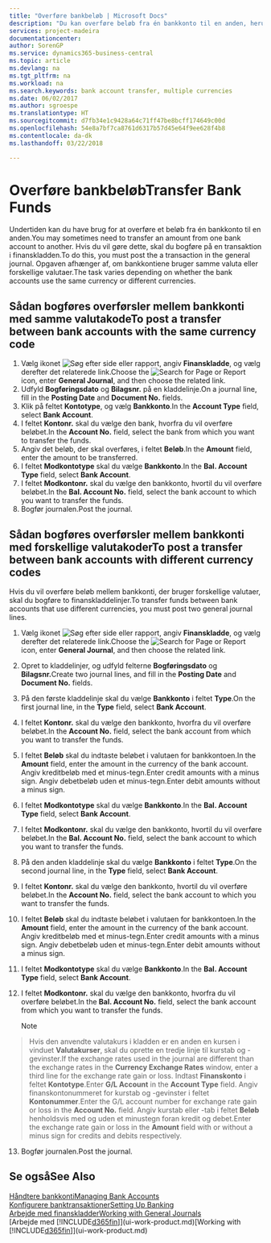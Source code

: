 ```yaml
---
title: "Overføre bankbeløb | Microsoft Docs"
description: "Du kan overføre beløb fra én bankkonto til en anden, herunder forskellige valutaer, ved at bogføre transaktionen i finanskladden."
services: project-madeira
documentationcenter: 
author: SorenGP
ms.service: dynamics365-business-central
ms.topic: article
ms.devlang: na
ms.tgt_pltfrm: na
ms.workload: na
ms.search.keywords: bank account transfer, multiple currencies
ms.date: 06/02/2017
ms.author: sgroespe
ms.translationtype: HT
ms.sourcegitcommit: d7fb34e1c9428a64c71ff47be8bcff174649c00d
ms.openlocfilehash: 54e8a7bf7ca8761d6317b57d45e64f9ee628f4b8
ms.contentlocale: da-dk
ms.lasthandoff: 03/22/2018

---
```

# <a name="transfer-bank-funds"></a><span data-ttu-id="14bf3-103">Overføre bankbeløb</span><span class="sxs-lookup"><span data-stu-id="14bf3-103">Transfer Bank Funds</span></span>
<span data-ttu-id="14bf3-104">Undertiden kan du have brug for at overføre et beløb fra én bankkonto til en anden.</span><span class="sxs-lookup"><span data-stu-id="14bf3-104">You may sometimes need to transfer an amount from one bank account to another.</span></span> <span data-ttu-id="14bf3-105">Hvis du vil gøre dette, skal du bogføre på en transaktion i finanskladden.</span><span class="sxs-lookup"><span data-stu-id="14bf3-105">To do this, you must post the a transaction in the general journal.</span></span> <span data-ttu-id="14bf3-106">Opgaven afhænger af, om bankkontiene bruger samme valuta eller forskellige valutaer.</span><span class="sxs-lookup"><span data-stu-id="14bf3-106">The task varies depending on whether the bank accounts use the same currency or different currencies.</span></span>

## <a name="to-post-a-transfer-between-bank-accounts-with-the-same-currency-code"></a><span data-ttu-id="14bf3-107">Sådan bogføres overførsler mellem bankkonti med samme valutakode</span><span class="sxs-lookup"><span data-stu-id="14bf3-107">To post a transfer between bank accounts with the same currency code</span></span>
1. <span data-ttu-id="14bf3-108">Vælg ikonet ![Søg efter side eller rapport](media/ui-search/search_small.png "Ikonet Søg efter side eller rapport"), angiv **Finanskladde**, og vælg derefter det relaterede link.</span><span class="sxs-lookup"><span data-stu-id="14bf3-108">Choose the ![Search for Page or Report](media/ui-search/search_small.png "Search for Page or Report icon") icon, enter **General Journal**, and then choose the related link.</span></span>
2. <span data-ttu-id="14bf3-109">Udfyld **Bogføringsdato** og **Bilagsnr.** på en kladdelinje.</span><span class="sxs-lookup"><span data-stu-id="14bf3-109">On a journal line, fill in the **Posting Date** and **Document No.** fields.</span></span>
3. <span data-ttu-id="14bf3-110">Klik på feltet **Kontotype**, og vælg **Bankkonto**.</span><span class="sxs-lookup"><span data-stu-id="14bf3-110">In the **Account Type** field, select **Bank Account**.</span></span>
4. <span data-ttu-id="14bf3-111">I feltet **Kontonr.** skal du vælge den bank, hvorfra du vil overføre beløbet.</span><span class="sxs-lookup"><span data-stu-id="14bf3-111">In the **Account No.** field, select the bank from which you want to transfer the funds.</span></span>
5. <span data-ttu-id="14bf3-112">Angiv det beløb, der skal overføres, i feltet **Beløb**.</span><span class="sxs-lookup"><span data-stu-id="14bf3-112">In the **Amount** field, enter the amount to be transferred.</span></span>
6. <span data-ttu-id="14bf3-113">I feltet **Modkontotype** skal du vælge **Bankkonto**.</span><span class="sxs-lookup"><span data-stu-id="14bf3-113">In the **Bal. Account Type** field, select **Bank Account**.</span></span>
7. <span data-ttu-id="14bf3-114">I feltet **Modkontonr.** skal du vælge den bankkonto, hvortil du vil overføre beløbet.</span><span class="sxs-lookup"><span data-stu-id="14bf3-114">In the **Bal. Account No.** field, select the bank account to which you want to transfer the funds.</span></span>
8. <span data-ttu-id="14bf3-115">Bogfør journalen.</span><span class="sxs-lookup"><span data-stu-id="14bf3-115">Post the journal.</span></span>

## <a name="to-post-a-transfer-between-bank-accounts-with-different-currency-codes"></a><span data-ttu-id="14bf3-116">Sådan bogføres overførsler mellem bankkonti med forskellige valutakoder</span><span class="sxs-lookup"><span data-stu-id="14bf3-116">To post a transfer between bank accounts with different currency codes</span></span>
<span data-ttu-id="14bf3-117">Hvis du vil overføre beløb mellem bankkonti, der bruger forskellige valutaer, skal du bogføre to finanskladdelinjer.</span><span class="sxs-lookup"><span data-stu-id="14bf3-117">To transfer funds between bank accounts that use different currencies, you must post two general journal lines.</span></span>

1. <span data-ttu-id="14bf3-118">Vælg ikonet ![Søg efter side eller rapport](media/ui-search/search_small.png "Ikonet Søg efter side eller rapport"), angiv **Finanskladde**, og vælg derefter det relaterede link.</span><span class="sxs-lookup"><span data-stu-id="14bf3-118">Choose the ![Search for Page or Report](media/ui-search/search_small.png "Search for Page or Report icon") icon, enter **General Journal**, and then choose the related link.</span></span>
2. <span data-ttu-id="14bf3-119">Opret to kladdelinjer, og udfyld felterne **Bogføringsdato** og **Bilagsnr.**</span><span class="sxs-lookup"><span data-stu-id="14bf3-119">Create two journal lines, and fill in the **Posting Date** and **Document No.** fields.</span></span>
3. <span data-ttu-id="14bf3-120">På den første kladdelinje skal du vælge **Bankkonto** i feltet **Type**.</span><span class="sxs-lookup"><span data-stu-id="14bf3-120">On the first journal line, in the **Type** field, select **Bank Account**.</span></span>
4. <span data-ttu-id="14bf3-121">I feltet **Kontonr.** skal du vælge den bankkonto, hvorfra du vil overføre beløbet.</span><span class="sxs-lookup"><span data-stu-id="14bf3-121">In the **Account No.** field, select the bank account from which you want to transfer the funds.</span></span>
5. <span data-ttu-id="14bf3-122">I feltet **Beløb** skal du indtaste beløbet i valutaen for bankkontoen.</span><span class="sxs-lookup"><span data-stu-id="14bf3-122">In the **Amount** field, enter the amount in the currency of the bank account.</span></span> <span data-ttu-id="14bf3-123">Angiv kreditbeløb med et minus-tegn.</span><span class="sxs-lookup"><span data-stu-id="14bf3-123">Enter credit amounts with a minus sign.</span></span> <span data-ttu-id="14bf3-124">Angiv debetbeløb uden et minus-tegn.</span><span class="sxs-lookup"><span data-stu-id="14bf3-124">Enter debit amounts without a minus sign.</span></span>
6. <span data-ttu-id="14bf3-125">I feltet **Modkontotype** skal du vælge **Bankkonto**.</span><span class="sxs-lookup"><span data-stu-id="14bf3-125">In the **Bal. Account Type** field, select **Bank Account**.</span></span>
7. <span data-ttu-id="14bf3-126">I feltet **Modkontonr.** skal du vælge den bankkonto, hvortil du vil overføre beløbet.</span><span class="sxs-lookup"><span data-stu-id="14bf3-126">In the **Bal. Account No.** field, select the bank account to which you want to transfer the funds.</span></span>
8. <span data-ttu-id="14bf3-127">På den anden kladdelinje skal du vælge **Bankkonto** i feltet **Type**.</span><span class="sxs-lookup"><span data-stu-id="14bf3-127">On the second journal line, in the **Type** field, select **Bank Account**.</span></span>
9. <span data-ttu-id="14bf3-128">I feltet **Kontonr.** skal du vælge den bankkonto, hvortil du vil overføre beløbet.</span><span class="sxs-lookup"><span data-stu-id="14bf3-128">In the **Account No.** field, select the bank account to which you want to transfer the funds.</span></span>
10. <span data-ttu-id="14bf3-129">I feltet **Beløb** skal du indtaste beløbet i valutaen for bankkontoen.</span><span class="sxs-lookup"><span data-stu-id="14bf3-129">In the **Amount** field, enter the amount in the currency of the bank account.</span></span> <span data-ttu-id="14bf3-130">Angiv kreditbeløb med et minus-tegn.</span><span class="sxs-lookup"><span data-stu-id="14bf3-130">Enter credit amounts with a minus sign.</span></span> <span data-ttu-id="14bf3-131">Angiv debetbeløb uden et minus-tegn.</span><span class="sxs-lookup"><span data-stu-id="14bf3-131">Enter debit amounts without a minus sign.</span></span>
11. <span data-ttu-id="14bf3-132">I feltet **Modkontotype** skal du vælge **Bankkonto**.</span><span class="sxs-lookup"><span data-stu-id="14bf3-132">In the **Bal. Account Type** field, select **Bank Account**.</span></span>  
12. <span data-ttu-id="14bf3-133">I feltet **Modkontonr.** skal du vælge den bankkonto, hvorfra du vil overføre beløbet.</span><span class="sxs-lookup"><span data-stu-id="14bf3-133">In the **Bal. Account No.** field, select the bank account from which you want to transfer the funds.</span></span>

    > [!NOTE]  
>   <span data-ttu-id="14bf3-134">Hvis den anvendte valutakurs i kladden er en anden en kursen i vinduet **Valutakurser**, skal du oprette en tredje linje til kurstab og -gevinster.</span><span class="sxs-lookup"><span data-stu-id="14bf3-134">If the exchange rates used in the journal are different than the exchange rates in the **Currency Exchange Rates** window, enter a third line for the exchange rate gain or loss.</span></span> <span data-ttu-id="14bf3-135">Indtast **Finanskonto** i feltet **Kontotype**.</span><span class="sxs-lookup"><span data-stu-id="14bf3-135">Enter **G/L Account** in the **Account Type** field.</span></span> <span data-ttu-id="14bf3-136">Angiv finanskontonummeret for kurstab og -gevinster i feltet **Kontonummer**.</span><span class="sxs-lookup"><span data-stu-id="14bf3-136">Enter the G/L account number for exchange rate gain or loss in the **Account No.** field.</span></span> <span data-ttu-id="14bf3-137">Angiv kurstab eller -tab i feltet **Beløb** henholdsvis med og uden et minustegn foran kredit og debet.</span><span class="sxs-lookup"><span data-stu-id="14bf3-137">Enter the exchange rate gain or loss in the **Amount** field with or without a minus sign for credits and debits respectively.</span></span>
13. <span data-ttu-id="14bf3-138">Bogfør journalen.</span><span class="sxs-lookup"><span data-stu-id="14bf3-138">Post the journal.</span></span>

## <a name="see-also"></a><span data-ttu-id="14bf3-139">Se også</span><span class="sxs-lookup"><span data-stu-id="14bf3-139">See Also</span></span>
[<span data-ttu-id="14bf3-140">Håndtere bankkonti</span><span class="sxs-lookup"><span data-stu-id="14bf3-140">Managing Bank Accounts</span></span>](bank-manage-bank-accounts.md)  
[<span data-ttu-id="14bf3-141">Konfigurere banktransaktioner</span><span class="sxs-lookup"><span data-stu-id="14bf3-141">Setting Up Banking</span></span>](bank-setup-banking.md)  
[<span data-ttu-id="14bf3-142">Arbejde med finanskladder</span><span class="sxs-lookup"><span data-stu-id="14bf3-142">Working with General Journals</span></span>](ui-work-general-journals.md)  
<span data-ttu-id="14bf3-143">[Arbejde med [!INCLUDE[d365fin](includes/d365fin_md.md)]](ui-work-product.md)</span><span class="sxs-lookup"><span data-stu-id="14bf3-143">[Working with [!INCLUDE[d365fin](includes/d365fin_md.md)]](ui-work-product.md)</span></span>

